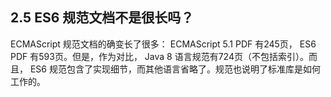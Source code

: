 ## 2.5 ES6 规范文档不是很长吗？

ECMAScript 规范文档的确变长了很多： ECMAScript 5.1 PDF 有245页， ES6 PDF 有593页。但是，作为对比， Java 8 语言规范有724页（不包括索引）。而且， ES6 规范包含了实现细节，而其他语言省略了。规范也说明了标准库是如何工作的。